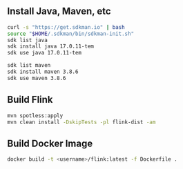 ## Install Java, Maven, etc
 ```sh
 curl -s "https://get.sdkman.io" | bash
 source "$HOME/.sdkman/bin/sdkman-init.sh"
 sdk list java
 sdk install java 17.0.11-tem
 sdk use java 17.0.11-tem

 sdk list maven
 sdk install maven 3.8.6
 sdk use maven 3.8.6
```

## Build Flink
```sh
mvn spotless:apply
mvn clean install -DskipTests -pl flink-dist -am
```


## Build Docker Image
```sh
docker build -t <username>/flink:latest -f Dockerfile .
```